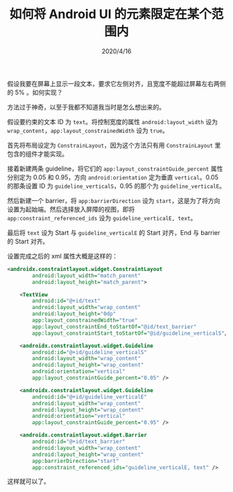 ﻿---
title: 如何将 Android UI 的元素限定在某个范围内
date: 2020/4/16
updated: 2020/4/16
category: 
- Mist
- Android
tag: 
- Android
---

假设我要在屏幕上显示一段文本，要求它左侧对齐，且宽度不能超过屏幕左右两侧的 5% 。如何实现？

方法过于神奇，以至于我都不知道我当时是怎么想出来的。

<!-- more -->

假设要约束的文本 ID 为 `text`。将控制宽度的属性 `android:layout_width` 设为 `wrap_content`，`app:layout_constrainedWidth` 设为 `true`。

首先将布局设定为 `ConstrainLayout`，因为这个方法只有用 `ConstrainLayout` 里包含的组件才能实现。

接着新建两条 guideline，将它们的 `app:layout_constraintGuide_percent` 属性分别定为 0.05 和 0.95，方向 `android:orientation` 定为垂直 `vertical`。0.05 的那条设置 ID 为 `guideline_verticalS`，0.95 的那个为 `guideline_verticalE`。

然后新建一个 barrier，将 `app:barrierDirection` 设为 `start`，这是为了将方向设置为起始端。然后选择放入屏障的视图，即将 `app:constraint_referenced_ids` 设为 `guideline_verticalE, text`。

最后将 `text` 设为 Start 与 `guideline_verticalE` 的 Start 对齐，End 与 barrier 的 Start 对齐。

设置完成之后的 xml 属性大概是这样的：

``` xml
<androidx.constraintlayout.widget.ConstraintLayout
        android:layout_width="match_parent"
        android:layout_height="match_parent">

    <TextView
        android:id="@+id/text"
        android:layout_width="wrap_content"
        android:layout_height="0dp"
        app:layout_constrainedWidth="true"
        app:layout_constraintEnd_toStartOf="@id/text_barrier"
        app:layout_constraintStart_toStartOf="@id/guideline_verticalS"/>

    <androidx.constraintlayout.widget.Guideline
        android:id="@+id/guideline_verticalS"
        android:layout_width="wrap_content"
        android:layout_height="wrap_content"
        android:orientation="vertical"
        app:layout_constraintGuide_percent="0.05" />

    <androidx.constraintlayout.widget.Guideline
        android:id="@+id/guideline_verticalE"
        android:layout_width="wrap_content"
        android:layout_height="wrap_content"
        android:orientation="vertical"
        app:layout_constraintGuide_percent="0.95" />

    <androidx.constraintlayout.widget.Barrier
        android:id="@+id/text_barrier"
        android:layout_width="wrap_content"
        android:layout_height="wrap_content"
        app:barrierDirection="start"
        app:constraint_referenced_ids="guideline_verticalE, text" />
```

这样就可以了。
